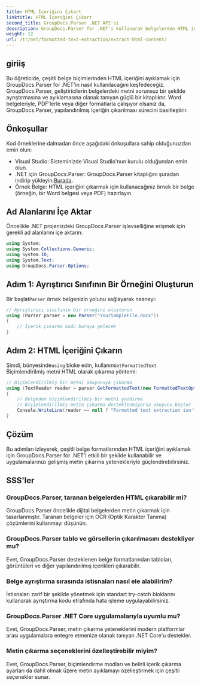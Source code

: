 ```yaml
---
title: HTML İçeriğini Çıkart
linktitle: HTML İçeriğini Çıkart
second_title: GroupDocs.Parser .NET API'si
description: GroupDocs.Parser for .NET'i kullanarak belgelerden HTML içeriğini nasıl çıkaracağınızı öğrenin. Kod örnekleri ve adım adım rehberlik içeren, takip edilmesi kolay eğitim.
weight: 12
url: /tr/net/formatted-text-extraction/extract-html-content/
---
```

## giriiş
Bu öğreticide, çeşitli belge biçimlerinden HTML içeriğini ayıklamak için GroupDocs.Parser for .NET'in nasıl kullanılacağını keşfedeceğiz. GroupDocs.Parser, geliştiricilerin belgelerdeki metni sorunsuz bir şekilde ayrıştırmasına ve ayıklamasına olanak tanıyan güçlü bir kitaplıktır. Word belgeleriyle, PDF'lerle veya diğer formatlarla çalışıyor olsanız da, GroupDocs.Parser, yapılandırılmış içeriğin çıkarılması sürecini basitleştirir.
## Önkoşullar
Kod örneklerine dalmadan önce aşağıdaki önkoşullara sahip olduğunuzdan emin olun:
- Visual Studio: Sisteminizde Visual Studio'nun kurulu olduğundan emin olun.
-  .NET için GroupDocs.Parser: GroupDocs.Parser kitaplığını şuradan indirip yükleyin:[Burada](https://releases.groupdocs.com/parser/net/).
- Örnek Belge: HTML içeriğini çıkarmak için kullanacağınız örnek bir belge (örneğin, bir Word belgesi veya PDF) hazırlayın.

## Ad Alanlarını İçe Aktar
Öncelikle .NET projenizdeki GroupDocs.Parser işlevselliğine erişmek için gerekli ad alanlarını içe aktarın:
```csharp
using System;
using System.Collections.Generic;
using System.IO;
using System.Text;
using GroupDocs.Parser.Options;
```
## Adım 1: Ayrıştırıcı Sınıfının Bir Örneğini Oluşturun
 Bir başlat`Parser` örnek belgenizin yolunu sağlayarak nesneyi:
```csharp
// Ayrıştırıcı sınıfının bir örneğini oluşturun
using (Parser parser = new Parser("YourSampleFile.docx"))
{
    // İçerik çıkarma kodu buraya gelecek
}
```
## Adım 2: HTML İçeriğini Çıkarın
 Şimdi, bünyesinde`using` bloke edin, kullanın`GetFormattedText` Biçimlendirilmiş metni HTML olarak çıkarma yöntemi:
```csharp
// Biçimlendirilmiş bir metni okuyucuya çıkarma
using (TextReader reader = parser.GetFormattedText(new FormattedTextOptions(FormattedTextMode.Html)))
{
    // Belgeden biçimlendirilmiş bir metni yazdırma
    // Biçimlendirilmiş metin çıkarma desteklenmiyorsa okuyucu boştur
    Console.WriteLine(reader == null ? "Formatted text extraction isn't supported" : reader.ReadToEnd());
}
```

## Çözüm
Bu adımları izleyerek, çeşitli belge formatlarından HTML içeriğini ayıklamak için GroupDocs.Parser for .NET'i etkili bir şekilde kullanabilir ve uygulamalarınızı gelişmiş metin çıkarma yetenekleriyle güçlendirebilirsiniz.

## SSS'ler
### GroupDocs.Parser, taranan belgelerden HTML çıkarabilir mi?
GroupDocs.Parser öncelikle dijital belgelerden metin çıkarmak için tasarlanmıştır. Taranan belgeler için OCR (Optik Karakter Tanıma) çözümlerini kullanmayı düşünün.
### GroupDocs.Parser tablo ve görsellerin çıkarılmasını destekliyor mu?
Evet, GroupDocs.Parser desteklenen belge formatlarından tabloları, görüntüleri ve diğer yapılandırılmış içerikleri çıkarabilir.
### Belge ayrıştırma sırasında istisnaları nasıl ele alabilirim?
İstisnaları zarif bir şekilde yönetmek için standart try-catch bloklarını kullanarak ayrıştırma kodu etrafında hata işleme uygulayabilirsiniz.
### GroupDocs.Parser .NET Core uygulamalarıyla uyumlu mu?
Evet, GroupDocs.Parser, metin çıkarma yeteneklerini modern platformlar arası uygulamalara entegre etmenize olanak tanıyan .NET Core'u destekler.
### Metin çıkarma seçeneklerini özelleştirebilir miyim?
Evet, GroupDocs.Parser, biçimlendirme modları ve belirli içerik çıkarma ayarları da dahil olmak üzere metin ayıklamayı özelleştirmek için çeşitli seçenekler sunar.